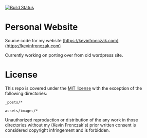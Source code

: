 [![Build Status](https://travis-ci.org/fronzbot/fronzbot.github.io.svg?branch=master)](https://travis-ci.org/fronzbot/fronzbot.github.io)
# Personal Website

Source code for my website [https://kevinfronczak.com](https://kevinfronczak.com)

Currently working on porting over from old wordpress site.

# License
This repo is covered under the [MIT license](LICENSE.md) with the exception of the following directories:

`_posts/*`

`assets/images/*`

Unauthorized reproduction or distribution of the any work in those directories without my (Kevin Fronczak's) prior written consent is considered copyright infringement and is forbidden.
